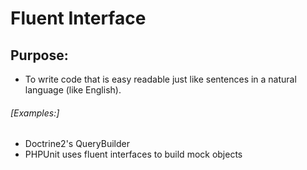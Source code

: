 # Fluent Interface
## Purpose:

- To write code that is easy readable just like sentences in a natural
language (like English).

###### [Examples:]

- Doctrine2's QueryBuilder
- PHPUnit uses fluent interfaces to build mock objects